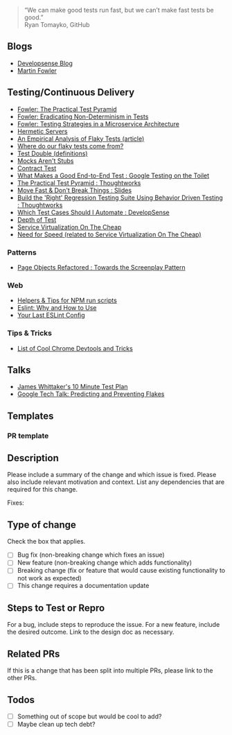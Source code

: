 > “We can make good tests run fast, but we can’t make fast tests be good.”  
>  Ryan Tomayko, GitHub

## Blogs

- [Developsense Blog](https://www.developsense.com/blog/)
- [Martin Fowler](https://martinfowler.com)

## Testing/Continuous Delivery

- [Fowler: The Practical Test Pyramid](https://martinfowler.com/articles/practical-test-pyramid.html)
- [Fowler: Eradicating Non-Determinism in Tests](https://martinfowler.com/articles/nonDeterminism.html)
- [Fowler: Testing Strategies in a Microservice Architecture](https://martinfowler.com/articles/microservice-testing/)
- [Hermetic Servers](https://testing.googleblog.com/2012/10/hermetic-servers.html)
- [An Empirical Analysis of Flaky Tests (article)](https://www.semanticscholar.org/paper/An-empirical-analysis-of-flaky-tests-Luo-Hariri/02da46889ee3c6bc44bfa0fc45071195781b99ce)
- [Where do our flaky tests come from?](https://testing.googleblog.com/2017/04/where-do-our-flaky-tests-come-from.html#gpluscomments)
- [Test Double (definitions)](https://martinfowler.com/bliki/TestDouble.html)
- [Mocks Aren't Stubs](https://martinfowler.com/articles/mocksArentStubs.html)
- [Contract Test](https://martinfowler.com/bliki/ContractTest.html)
- [What Makes a Good End-to-End Test : Google Testing on the Toilet](https://testing.googleblog.com/2016/09/testing-on-toilet-what-makes-good-end.html)
- [The Practical Test Pyramid : Thoughtworks](https://martinfowler.com/articles/practical-test-pyramid.html)
- [Move Fast & Don't Break Things : Slides](https://docs.google.com/presentation/d/15gNk21rjer3xo-b1ZqyQVGebOp_aPvHU3YH7YnOMxtE/edit#slide=id.g437663ce1_53_391)
- [Build the 'Right' Regression Testing Suite Using Behavior Driven Testing : Thoughtworks](https://www.thoughtworks.com/insights/blog/build-right-regression-suite-using-behavior-driven-testing-bdt)
- [Which Test Cases Should I Automate : DevelopSense](http://www.developsense.com/blog/2018/06/which-test-cases-should-i-automate/)
- [Depth of Test](http://fabiopereira.me/blog/2012/03/18/introducing-depth-of-test-dot/)
- [Service Virtualization On The Cheap](https://speakerdeck.com/emanuil/service-virtualization-on-the-cheap-agile-testing-days-2016)
- [Need for Speed (related to Service Virtualization On The Cheap)](https://speakerdeck.com/emanuil/need-for-speed-velocityconf-amsterdam-2016)

### Patterns

- [Page Objects Refactored : Towards the Screenplay Pattern](https://dzone.com/articles/page-objects-refactored-solid-steps-to-the-screenp)

### Web

- [Helpers & Tips for NPM run scripts](https://michael-kuehnel.de/tooling/2018/03/22/helpers-and-tips-for-npm-run-scripts.html)
- [Eslint: Why and How to Use](https://medium.com/the-node-js-collection/why-and-how-to-use-eslint-in-your-project-742d0bc61ed7)
- [Your Last ESLint Config](https://medium.com/@netczuk/your-last-eslint-config-9e35bace2f99)

### Tips & Tricks

- [List of Cool Chrome Devtools and Tricks](https://flaviocopes.com/chrome-devtools-tips/)

## Talks

- [James Whittaker's 10 Minute Test Plan](https://www.youtube.com/watch?v=QEu3wmgTLqo)
- [Google Tech Talk: Predicting and Preventing Flakes](https://www.youtube.com/watch?v=CrzpkF1-VsA&feature=youtu.be&list=PLSIUOFhnxEiAeGHYoBZCvEMY5wCOIpyOM)

## Templates

### PR template

## Description

Please include a summary of the change and which issue is fixed. Please also include relevant motivation and context. List any dependencies that are required for this change.

Fixes:

## Type of change

Check the box that applies.

- [ ] Bug fix (non-breaking change which fixes an issue)
- [ ] New feature (non-breaking change which adds functionality)
- [ ] Breaking change (fix or feature that would cause existing functionality to not work as expected)
- [ ] This change requires a documentation update

## Steps to Test or Repro

For a bug, include steps to reproduce the issue.
For a new feature, include the desired outcome. Link to the design doc as necessary.

## Related PRs

If this is a change that has been split into multiple PRs, please link to the other PRs.

## Todos

- [ ] Something out of scope but would be cool to add?
- [ ] Maybe clean up tech debt?
